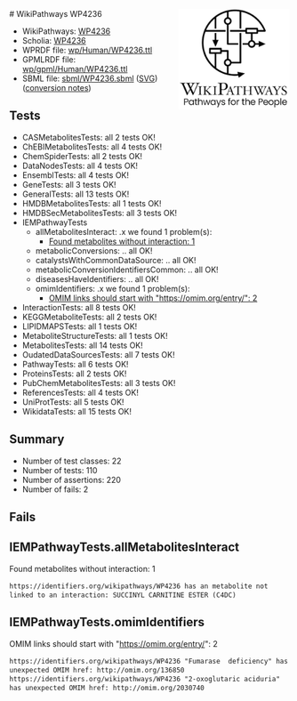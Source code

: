 <img style="float: right; width: 200px" src="../logo.png" />
# WikiPathways WP4236

* WikiPathways: [WP4236](https://identifiers.org/wikipathways:WP4236)
* Scholia: [WP4236](https://scholia.toolforge.org/wikipathways/WP4236)
* WPRDF file: [wp/Human/WP4236.ttl](../wp/Human/WP4236.ttl)
* GPMLRDF file: [wp/gpml/Human/WP4236.ttl](../wp/gpml/Human/WP4236.ttl)
* SBML file: [sbml/WP4236.sbml](../sbml/WP4236.sbml) ([SVG](../sbml/WP4236.svg)) ([conversion notes](../sbml/WP4236.txt))

## Tests
* CASMetabolitesTests: all 2 tests OK!
* ChEBIMetabolitesTests: all 4 tests OK!
* ChemSpiderTests: all 2 tests OK!
* DataNodesTests: all 4 tests OK!
* EnsemblTests: all 4 tests OK!
* GeneTests: all 3 tests OK!
* GeneralTests: all 13 tests OK!
* HMDBMetabolitesTests: all 1 tests OK!
* HMDBSecMetabolitesTests: all 3 tests OK!
* IEMPathwayTests
    * allMetabolitesInteract: .x we found 1 problem(s):
        * [Found metabolites without interaction: 1](#2bc2e7ec)
    * metabolicConversions: .. all OK!
    * catalystsWithCommonDataSource: .. all OK!
    * metabolicConversionIdentifiersCommon: .. all OK!
    * diseasesHaveIdentifiers: .. all OK!
    * omimIdentifiers: .x we found 1 problem(s):
        * [OMIM links should start with "https://omim.org/entry/": 2](#ae26c7c1)
* InteractionTests: all 8 tests OK!
* KEGGMetaboliteTests: all 2 tests OK!
* LIPIDMAPSTests: all 1 tests OK!
* MetaboliteStructureTests: all 1 tests OK!
* MetabolitesTests: all 14 tests OK!
* OudatedDataSourcesTests: all 7 tests OK!
* PathwayTests: all 6 tests OK!
* ProteinsTests: all 2 tests OK!
* PubChemMetabolitesTests: all 3 tests OK!
* ReferencesTests: all 4 tests OK!
* UniProtTests: all 5 tests OK!
* WikidataTests: all 15 tests OK!


## Summary

* Number of test classes: 22
* Number of tests: 110
* Number of assertions: 220
* Number of fails: 2

## Fails

<a name="2bc2e7ec" />

## IEMPathwayTests.allMetabolitesInteract

Found metabolites without interaction: 1
```
https://identifiers.org/wikipathways/WP4236 has an metabolite not linked to an interaction: SUCCINYL CARNITINE ESTER (C4DC)
```

<a name="ae26c7c1" />

## IEMPathwayTests.omimIdentifiers

OMIM links should start with "https://omim.org/entry/": 2
```
https://identifiers.org/wikipathways/WP4236 "Fumarase  deficiency" has unexpected OMIM href: http://omim.org/136850
https://identifiers.org/wikipathways/WP4236 "2-oxoglutaric aciduria" has unexpected OMIM href: http://omim.org/2030740
```

